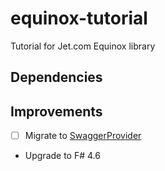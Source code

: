 # equinox-tutorial
Tutorial for Jet.com Equinox library

## Dependencies

## Improvements
- [ ] Migrate to [SwaggerProvider](https://github.com/fsprojects/SwaggerProvider/pull/92)
- Upgrade to F# 4.6
